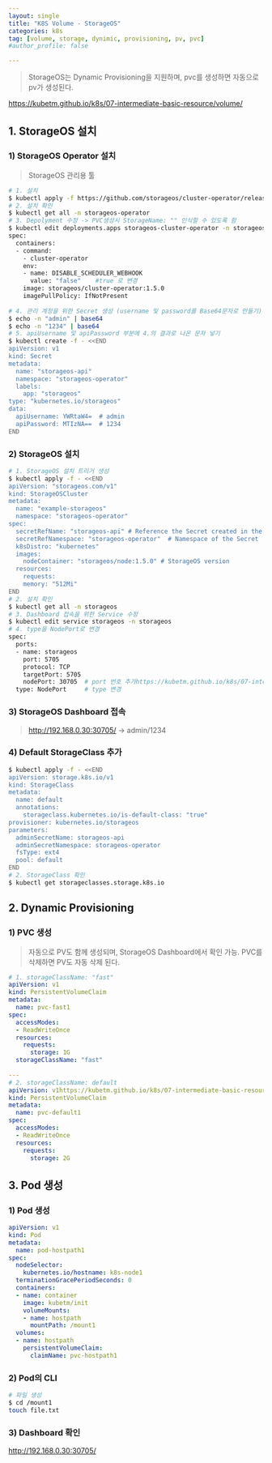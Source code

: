 ```yaml
---
layout: single
title: "K8S Volume - StorageOS"
categories: k8s
tag: [volume, storage, dynimic, provisioning, pv, pvc]
#author_profile: false

---
```




> StorageOS는 Dynamic Provisioning을 지원하며, pvc를 생성하면 자동으로 pv가 생성된다.

https://kubetm.github.io/k8s/07-intermediate-basic-resource/volume/

## 1. StorageOS 설치

### 1) StorageOS Operator 설치

> StorageOS 관리용 툴

```bash
# 1. 설치
$ kubectl apply -f https://github.com/storageos/cluster-operator/releases/download/1.5.0/storageos-operator.yaml
# 2. 설치 확인
$ kubectl get all -n storageos-operator
# 3. Depolyment 수정 -> PVC생성시 StorageName: "" 인식할 수 있도록 함
$ kubectl edit deployments.apps storageos-cluster-operator -n storageos-operator
spec:
  containers:
  - command:
    - cluster-operator
    env:
    - name: DISABLE_SCHEDULER_WEBHOOK
      value: "false"    #true 로 변경
    image: storageos/cluster-operator:1.5.0
    imagePullPolicy: IfNotPresent
    
# 4. 관리 계정을 위한 Secret 생성 (username 및 password를 Base64문자로 만들기)
$ echo -n "admin" | base64
$ echo -n "1234" | base64
# 5. apiUsername 및 apiPassword 부분에 4.의 결과로 나온 문자 넣기
$ kubectl create -f - <<END
apiVersion: v1
kind: Secret
metadata:
  name: "storageos-api"
  namespace: "storageos-operator"
  labels:
    app: "storageos"
type: "kubernetes.io/storageos"
data:
  apiUsername: YWRtaW4=  # admin
  apiPassword: MTIzNA==  # 1234
END
```

### 2) StorageOS 설치

```bash
# 1. StorageOS 설치 트리거 생성
$ kubectl apply -f - <<END
apiVersion: "storageos.com/v1"
kind: StorageOSCluster
metadata:
  name: "example-storageos"
  namespace: "storageos-operator"
spec:
  secretRefName: "storageos-api" # Reference the Secret created in the previous step
  secretRefNamespace: "storageos-operator"  # Namespace of the Secret
  k8sDistro: "kubernetes"
  images:
    nodeContainer: "storageos/node:1.5.0" # StorageOS version
  resources:
    requests:
    memory: "512Mi"
END
# 2. 설치 확인
$ kubectl get all -n storageos
# 3. Dashboard 접속을 위한 Service 수정
$ kubectl edit service storageos -n storageos
# 4. type을 NodePort로 변경
spec:
  ports:
  - name: storageos
    port: 5705
    protocol: TCP
    targetPort: 5705
    nodePort: 30705  # port 번호 추가https://kubetm.github.io/k8s/07-intermediate-basic-resource/volume2/
  type: NodePort     # type 변경
```

### 3) StorageOS Dashboard 접속

> http://192.168.0.30:30705/ -> admin/1234

### 4) Default StorageClass 추가

```bash
$ kubectl apply -f - <<END
apiVersion: storage.k8s.io/v1
kind: StorageClass
metadata:
  name: default
  annotations: 
    storageclass.kubernetes.io/is-default-class: "true"
provisioner: kubernetes.io/storageos
parameters:
  adminSecretName: storageos-api
  adminSecretNamespace: storageos-operator
  fsType: ext4
  pool: default
END
# 2. StorageClass 확인
$ kubectl get storageclasses.storage.k8s.io
```



## 2. Dynamic Provisioning

### 1) PVC 생성

> 자동으로 PV도 함께 생성되며, StorageOS Dashboard에서 확인 가능. PVC를 삭제하면 PV도 자동 삭제 된다.

```yaml
# 1. storageClassName: "fast"
apiVersion: v1
kind: PersistentVolumeClaim
metadata:
  name: pvc-fast1
spec:
  accessModes:
  - ReadWriteOnce
  resources:
    requests:
      storage: 1G
  storageClassName: "fast"
  
---
# 2. storageClassName: default
apiVersion: v1https://kubetm.github.io/k8s/07-intermediate-basic-resource/volume2/
kind: PersistentVolumeClaim
metadata:
  name: pvc-default1
spec:
  accessModes:
  - ReadWriteOnce
  resources:
    requests:
      storage: 2G
```



## 3. Pod 생성

### 1) Pod 생성

```yaml
apiVersion: v1
kind: Pod
metadata:
  name: pod-hostpath1
spec:
  nodeSelector:
    kubernetes.io/hostname: k8s-node1
  terminationGracePeriodSeconds: 0
  containers:
  - name: container
    image: kubetm/init
    volumeMounts:
    - name: hostpath
      mountPath: /mount1
  volumes:
  - name: hostpath
    persistentVolumeClaim:
      claimName: pvc-hostpath1
```

### 2) Pod의 CLI

```bash
# 파일 생성
$ cd /mount1
touch file.txt
```

### 3) Dashboard 확인

http://192.168.0.30:30705/ 
